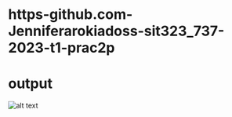 # https-github.com-Jenniferarokiadoss-sit323_737-2023-t1-prac2p

# output

![alt text](https://drive.google.com/file/d/1f-SU_tUlVpUTp2-pSR64b4wG0K9HC692/view?usp=sharing)

